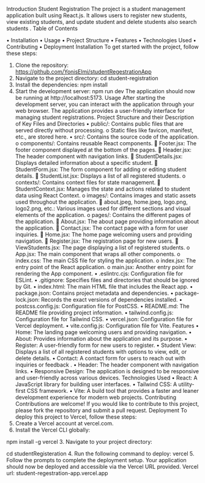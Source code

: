 Introduction
Student Registration
The project is a student management application built using React.js. It allows users to register new students, view existing students, and update student and delete students also search students .
Table of Contents

•	Installation
•	Usage
•	Project Structure
•	Features
•	Technologies Used
•	Contributing
•	Deployment
Installation
To get started with the project, follow these steps:
1.	Clone the repository:
https://github.com/YonisElmi/studentRegestrationApp
2.	Navigate to the project directory:
cd student-registration
3.	Install the dependencies:
npm install
4.	Start the development server:
npm run dev
The application should now be running at http://localhost:5173.
Usage
After starting the development server, you can interact with the application through your web browser. The application provides a user-friendly interface for managing student registrations.
Project Structure and their Description of Key Files and Directories
•	public/: Contains public files that are served directly without processing.
o	Static files like favicon, manifest, etc., are stored here.
•	src/: Contains the source code of the application.
o	components/: Contains reusable React components.
	Footer.jsx: The footer component displayed at the bottom of the pages.
	Header.jsx: The header component with navigation links.
	StudentDetails.jsx: Displays detailed information about a specific student.
	StudentForm.jsx: The form component for adding or editing student details.
	StudentList.jsx: Displays a list of all registered students.
o	contexts/: Contains context files for state management.
	StudentContext.jsx: Manages the state and actions related to student data using React Context.
o	images/: Contains images and static assets used throughout the application.
	about.jpeg, home.jpeg, logo.png, logo2.png, etc.: Various images used for different sections and visual elements of the application.
o	pages/: Contains the different pages of the application.
	About.jsx: The about page providing information about the application.
	Contact.jsx: The contact page with a form for user inquiries.
	Home.jsx: The home page welcoming users and providing navigation.
	Register.jsx: The registration page for new users.
	ViewStudents.jsx: The page displaying a list of registered students.
o	App.jsx: The main component that wraps all other components.
o	index.css: The main CSS file for styling the application.
o	index.jsx: The entry point of the React application.
o	main.jsx: Another entry point for rendering the App component.
•	.eslintrc.cjs: Configuration file for ESLint.
•	.gitignore: Specifies files and directories that should be ignored by Git.
•	index.html: The main HTML file that includes the React app.
•	package.json: Contains project metadata and dependencies.
•	package-lock.json: Records the exact versions of dependencies installed.
•	postcss.config.js: Configuration file for PostCSS.
•	README.md: The README file providing project information.
•	tailwind.config.js: Configuration file for Tailwind CSS.
•	vercel.json: Configuration file for Vercel deployment.
•	vite.config.js: Configuration file for Vite.
Features
•	Home: The landing page welcoming users and providing navigation.
•	About: Provides information about the application and its purpose.
•	Register: A user-friendly form for new users to register.
•	Student View: Displays a list of all registered students with options to view, edit, or delete details.
•	Contact: A contact form for users to reach out with inquiries or feedback .
•	Header: The header component with navigation links.
•	Responsive Design: The application is designed to be responsive and user-friendly across various devices.
Technologies Used
•	React: A JavaScript library for building user interfaces.
•	Tailwind CSS: A utility-first CSS framework.
•	Vite: A build tool that provides a faster and leaner development experience for modern web projects.
Contributing
Contributions are welcome! If you would like to contribute to this project, please fork the repository and submit a pull request.
Deployment
To deploy this project to Vercel, follow these steps:
1.	Create a Vercel account at vercel.com.
2.	Install the Vercel CLI globally:

npm install -g vercel
3.	Navigate to your project directory:

cd studentRegisteration
4.	Run the following command to deploy:
vercel
5.	Follow the prompts to complete the deployment setup.
Your application should now be deployed and accessible via the Vercel URL provided.
Vercel url: student-regestration-app.vercel.app
